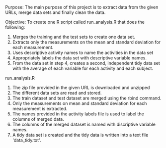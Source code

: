 Purpose:
The main purpose of this project is to extract data from the given URLs, merge data sets and finally clean the data.

Objective:
To create one R script called run_analysis.R that does the following:

1. Merges the training and the test sets to create one data set.
2. Extracts only the measurements on the mean and standard deviation for each measurement.
3. Uses descriptive activity names to name the activities in the data set
4. Appropriately labels the data set with descriptive variable names.
5. From the data set in step 4, creates a second, independent tidy data set with the average of each variable for each activity and each subject.

run_analysis.R
1. The zip file provided in the given URL is downloaded and unzipped
2. The different data sets are read and stored.
3. The train dataset and test dataset are merged using the rbind command.
4. Only the measurements on mean and standard deviation for each measurement is extracted.
5. The names provided in the activity labels file is used to label the columns of merged data.
6. The columns of the merged dataset is named with discriptive variable names. 
7. A tidy data set is created and the tidy data is written into a text file 'data_tidy.txt'.
